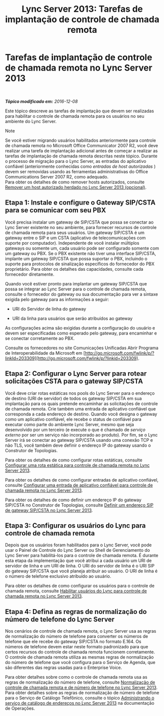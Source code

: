﻿---
title: 'Lync Server 2013: Tarefas de implantação de controle de chamada remota'
TOCTitle: Tarefas de implantação de controle de chamada remota
ms:assetid: 20218871-4f27-4611-9b7e-c0ca55908284
ms:mtpsurl: https://technet.microsoft.com/pt-br/library/Gg558624(v=OCS.15)
ms:contentKeyID: 49306111
ms.date: 12/10/2016
mtps_version: v=OCS.15
ms.translationtype: HT
---

# Tarefas de implantação de controle de chamada remota no Lync Server 2013

 

_**Tópico modificado em:** 2016-12-08_

Este tópico descreve as tarefas de implantação que devem ser realizadas para habilitar o controle de chamada remota para os usuários no seu ambiente do Lync Server.

> [!note]  
> Se você estiver migrando usuários habilitados anteriormente para controle de chamada remota no Microsoft Office Communicator 2007 R2, você deve realizar uma tarefa de implantação adicional antes de começar a realizar as tarefas de implantação de chamada remota descritas neste tópico. Durante o processo de migração para o Lync Server, as entradas do aplicativo confiável (anteriormente conhecidas como <em>entradas de host autorizadas</em> ) devem ser removidas usando as ferramentas administrativas do Office Communications Server 2007 R2, como adequado.<br />Para obter os detalhes de como remover hosts autorizados, consulte <a href="lync-server-2013-remove-a-legacy-authorized-host-optional.md">Remover um host autorizado herdado no Lync Server 2013 (opcional)</a>.

## Etapa 1: Instale e configure o Gateway SIP/CSTA para se comunicar com seu PBX

Você precisa instalar um gateway de SIP/CSTA que possa se conectar ao Lync Server existente no seu ambiente, para fornecer recursos de controle de chamada remota para seus usuários. Um gateway SIP/CSTA é um gateway entre o SIP e um CSTA (aplicativo de telecomunicações com suporte por computador). Independente de você instalar múltiplos gateways ou somente um, cada usuário pode ser configurado somente com um gateway ou PBX. Se o PBX existente não tiver uma interface SIP/CSTA, implante um gateway SIP/CSTA que possa suportar o PBX, incluindo o suporte para protocolos de sinalização específicos do fornecedor do PBX proprietário. Para obter os detalhes das capacidades, consulte cada fornecedor diretamente.

Quando você estiver pronto para implantar um gateway SIP/CSTA que possa se integrar ao Lync Server para o controle de chamada remota, consulte o fornecedor do gateway ou sua documentação para ver a sintaxe exigida pelo gateway para as informações a seguir:

  - URI do Servidor de linha do gateway

  - URI da linha para usuários que serão atribuídos ao gateway

As configurações acima são exigidas durante a configuração do usuário e devem ser especificadas como esperado pelo gateway, para encaminhar e se conectar corretamente ao PBX.

Consulte os fornecedores no site Comunicações Unificadas Abrir Programa de Interoperabilidade da Microsoft em [http://go.microsoft.com/fwlink/p/?linkId=203309](http://go.microsoft.com/fwlink/p/?linkid=203309).

## Etapa 2: Configurar o Lync Server para rotear solicitações CSTA para o gateway SIP/CSTA

Você deve criar rotas estáticas nos pools do Lync Server para o endereço de destino (URI de servidor) de todos os gateway SIP/CSTA em sua implantação para os quais pretende encaminhar as solicitações de controle de chamada remota. Crie também uma entrada de aplicativo confiável que corresponda a cada endereço de destino. Quando você designa o gateway como um aplicativo confiável, ele recebe o status de confiável para executar como parte do ambiente Lync Server, mesmo que seja desenvolvido por um terceiro (e execute o que é chamado de *serviço externo* por ser um serviço não incorporado ao produto). Por fim, se o Lync Server irá se conectar ao gateway SIP/CSTA usando uma conexão TCP e não TLS, você também deve definir o endereço IP do gateway usando o Construtor de Topologias.

Para obter os detalhes de como configurar rotas estáticas, consulte [Configurar uma rota estática para controle de chamada remota no Lync Server 2013](lync-server-2013-configure-a-static-route-for-remote-call-control.md).

Para obter os detalhes de como configurar entradas de aplicativo confiável, consulte [Configurar uma entrada de aplicativo confiável para controle de chamada remota no Lync Server 2013](lync-server-2013-configure-a-trusted-application-entry-for-remote-call-control.md).

Para obter os detalhes de como definir um endereço IP do gateway SIP/CSTA no Construtor de Topologias, consulte [Definir um endereço SIP de gateway SIP/CSTA no Lync Server 2013](lync-server-2013-define-a-sip-csta-gateway-ip-address.md).

## Etapa 3: Configurar os usuários do Lync para controle de chamada remota

Depois que os usuários foram habilitados para o Lync Server, você pode usar o Painel de Controle do Lync Server ou Shell de Gerenciamento do Lync Server para habilitá-los para o controle de chamada remota. É durante esta etapa da implementação que você atribui a cada usuário um URI de servidor de linha e um URI de linha. O URI do servidor de linha é o URI SIP do gateway SIP/CSTA que você planeja atribuir ao usuário. O URI de linha é o número de telefone exclusivo atribuído ao usuário.

Para obter os detalhes de como configurar os usuários para o controle de chamada remota, consulte [Habilitar usuários do Lync para controle de chamada remota no Lync Server 2013](lync-server-2013-enable-lync-users-for-remote-call-control.md).

## Etapa 4: Defina as regras de normalização do número de telefone do Lync Server

Nos cenários de controle de chamada remota, o Lync Server usa as regras de normalização do número de telefone para converter os números de telefone que ele recebe do gateway SIP/CSTA no formato E.164. Os números de telefone devem estar neste formato padronizado para que certos recursos do controle de chamada remota funcionem corretamente. O controle de chamada remota utiliza as mesmas regras de normalização do número de telefone que você configura para o Serviço de Agenda, que são diferentes das regras usadas para o Enterprise Voice.

Para obter detalhes sobre como o controle de chamada remota usa as regras de normalização do número de telefone, consulte [Normalização de controle de chamada remota e de número de telefone no Lync Server 2013](lync-server-2013-remote-call-control-and-phone-number-normalization.md). Para obter detalhes sobre as regras de normalização de número de telefone para o Serviço de Catálogo Telefônico, consulte o tópico [Administrando o serviço de catálogo de endereços no Lync Server 2013](lync-server-2013-administering-the-address-book-service.md) na documentação de Operações.

